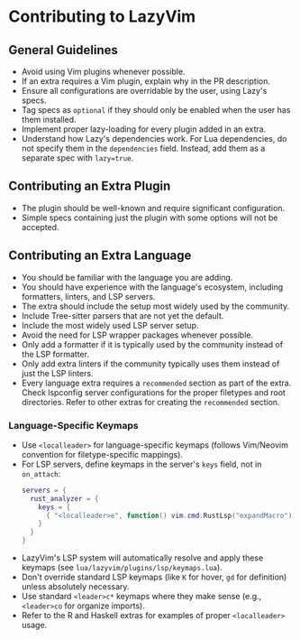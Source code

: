 # Contributing to LazyVim

## General Guidelines

- Avoid using Vim plugins whenever possible.
- If an extra requires a Vim plugin, explain why in the PR description.
- Ensure all configurations are overridable by the user, using Lazy's specs.
- Tag specs as `optional` if they should only be enabled when the user has them installed.
- Implement proper lazy-loading for every plugin added in an extra.
- Understand how Lazy's dependencies work. For Lua dependencies, do not specify
  them in the `dependencies` field. Instead, add them as a separate spec with `lazy=true`.

## Contributing an Extra Plugin

- The plugin should be well-known and require significant configuration.
- Simple specs containing just the plugin with some options will not be accepted.

## Contributing an Extra Language

- You should be familiar with the language you are adding.
- You should have experience with the language's ecosystem, including formatters,
  linters, and LSP servers.
- The extra should include the setup most widely used by the community.
- Include Tree-sitter parsers that are not yet the default.
- Include the most widely used LSP server setup.
- Avoid the need for LSP wrapper packages whenever possible.
- Only add a formatter if it is typically used by the community instead of the LSP formatter.
- Only add extra linters if the community typically uses them instead of just the LSP linters.
- Every language extra requires a `recommended` section as part of the extra.
  Check lspconfig server configurations for the proper filetypes and root directories.
  Refer to other extras for creating the `recommended` section.

### Language-Specific Keymaps

- Use `<localleader>` for language-specific keymaps (follows Vim/Neovim convention for filetype-specific mappings).
- For LSP servers, define keymaps in the server's `keys` field, not in `on_attach`:
  ```lua
  servers = {
    rust_analyzer = {
      keys = {
        { "<localleader>e", function() vim.cmd.RustLsp("expandMacro") end, desc = "Expand Macro" },
      }
    }
  }
  ```
- LazyVim's LSP system will automatically resolve and apply these keymaps (see `lua/lazyvim/plugins/lsp/keymaps.lua`).
- Don't override standard LSP keymaps (like `K` for hover, `gd` for definition) unless absolutely necessary.
- Use standard `<leader>c*` keymaps where they make sense (e.g., `<leader>co` for organize imports).
- Refer to the R and Haskell extras for examples of proper `<localleader>` usage.

